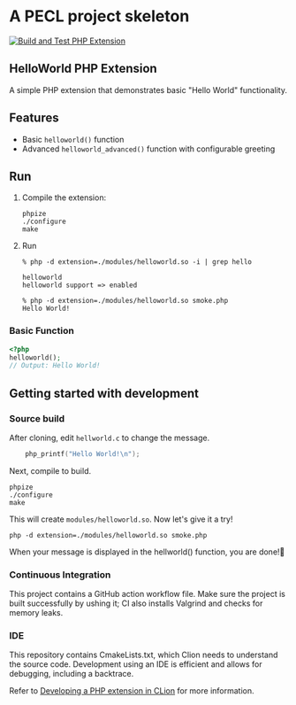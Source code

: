# A PECL project skeleton

[![Build and Test PHP Extension](https://github.com/koriym/ext-helloworld/actions/workflows/build.yml/badge.svg)](https://github.com/koriym/ext-helloworld/actions/workflows/build.yml)

## HelloWorld PHP Extension

A simple PHP extension that demonstrates basic "Hello World" functionality.

## Features

- Basic `helloworld()` function
- Advanced `helloworld_advanced()` function with configurable greeting

## Run

1. Compile the extension:

    ```
    phpize
    ./configure
    make
    ```

2. Run

    ```
    % php -d extension=./modules/helloworld.so -i | grep hello

    helloworld
    helloworld support => enabled

    % php -d extension=./modules/helloworld.so smoke.php
    Hello World!
   ```

### Basic Function

```php
<?php
helloworld();
// Output: Hello World!
```

## Getting started with development

### Source build


After cloning, edit `hellworld.c` to change the message.

```c
    php_printf("Hello World!\n");
```

Next, compile to build.

```
phpize
./configure
make
```

This will create `modules/helloworld.so`. Now let's give it a try!

```
php -d extension=./modules/helloworld.so smoke.php
```

When your message is displayed in the hellworld() function, you are done!🎉

### Continuous Integration

This project contains a GitHub action workflow file.
Make sure the project is built successfully by ushing it; CI also installs Valgrind and checks for memory leaks.

### IDE

This repository contains CmakeLists.txt, which Clion needs to understand the source code.
Development using an IDE is efficient and allows for debugging, including a backtrace.

Refer to [Developing a PHP extension in CLion](https://dev.to/jasny/developing-a-php-extension-in-clion-3oo1) for more information.
